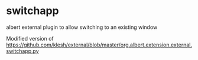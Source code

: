 # switchapp
albert external plugin to allow switching to an existing window

Modified version of https://github.com/klesh/external/blob/master/org.albert.extension.external.switchapp.py
